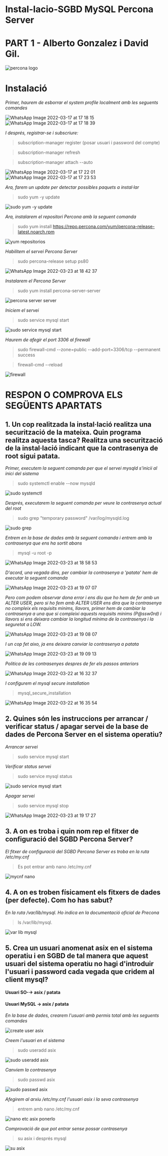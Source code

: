 # Instal-lacio-SGBD MySQL Percona Server
# PART 1 - Alberto Gonzalez i David Gil.

![percona logo](https://user-images.githubusercontent.com/101892290/159756334-cd8dacc6-2811-44b4-b46f-c83616fa32d8.jpg)

# Instalació
*Primer, haurem de esborrar el system profile localment amb les seguents comandes*

![WhatsApp Image 2022-03-17 at 17 18 15](https://user-images.githubusercontent.com/101892290/159757683-a0466728-69e0-4456-aaac-888d449a129f.jpeg)
![WhatsApp Image 2022-03-17 at 17 18 39](https://user-images.githubusercontent.com/101892290/159757870-b9c8cb08-d490-41e8-82bd-3f9ad509d855.jpeg)

*I després, registrar-se i subscriure:*

> subscription-manager register (posar usuari i password del compte)

> subscription-manager refresh

> subscription-manager attach --auto

![WhatsApp Image 2022-03-17 at 17 22 01](https://user-images.githubusercontent.com/101892290/159759364-954c8b4a-b98b-46c3-b115-e6f9353abe71.jpeg)
![WhatsApp Image 2022-03-17 at 17 23 53](https://user-images.githubusercontent.com/101892290/159762112-7e5b2b1c-74d9-49a9-86e2-1b55dc222d9f.jpeg)

*Ara, farem un update per detectar possibles paquets a instal·lar*

> sudo yum -y update

![sudo yum -y update](https://user-images.githubusercontent.com/101892290/159760412-2a0563d6-2b6d-40cb-b3f2-698885991233.jpg)

*Ara, instalarem el repositori Percona amb la seguent comanda*

> sudo yum install https://repo.percona.com/yum/percona-release-latest.noarch.rpm

![yum repositorios](https://user-images.githubusercontent.com/101892290/159761562-e393c194-8452-4b53-8940-8bad998998c8.jpg)

*Habilitem el servei Percona Server*

> sudo percona-release setup ps80

![WhatsApp Image 2022-03-23 at 18 42 37](https://user-images.githubusercontent.com/101892290/159762628-6df8f6cd-f00d-48ea-bc4f-e44aa720dba3.jpeg)

*Instalarem el Percona Server*

> sudo yum install percona-server-server

![percona server server](https://user-images.githubusercontent.com/101892290/159762891-27988fa3-e317-45de-a27a-8573cecb9876.jpg)

*Iniciem el servei*

> sudo service mysql start

![sudo service mysql start](https://user-images.githubusercontent.com/101892290/159763124-8f3d32ee-8afc-4efc-bfd0-7dc2fedd73b8.jpg)

*Haurem de afegir el port 3306 al firewall*

>sudo firewall-cmd --zone=public --add-port=3306/tcp --permanent success

>firewall-cmd --reload

![firewall](https://user-images.githubusercontent.com/101892290/159763613-f46d00d9-2823-471b-af95-2dba8b88524c.jpg)

# RESPON O COMPROVA ELS SEGÜENTS APARTATS
## 1. Un cop realitzada la instal·lació realitza una securització de la mateixa. Quin programa realitza aquesta tasca? Realitza una securització de la instal·lació indicant que la contrasenya de root sigui patata.

*Primer, executem la seguent comanda per que el servei mysqld s'inicii al inici del sistema*

> sudo systemctl enable --now mysqld

![sudo systemctl](https://user-images.githubusercontent.com/101892290/159764271-4377e92e-e36e-43bb-ad53-d864cafb156c.jpg)

*Després, executarem la seguent comanda per veure la contrasenya actual del root*

> sudo grep "temporary password" /var/log/mysqld.log

![sudo grep](https://user-images.githubusercontent.com/101892290/159765139-a0f94334-1459-46d6-ad1b-030d34f53419.PNG)

*Entrem en la base de dades amb la seguent comanda i entrem amb la contrasenya que ens ha sortit abans*

> mysql -u root -p

![WhatsApp Image 2022-03-23 at 18 58 53](https://user-images.githubusercontent.com/101892290/159765464-c3a084d9-a107-4bf9-bb49-0f97de353650.jpeg)

*D'acord, una vegada dins, per cambiar la contrasenya a 'patata' hem de executar la seguent comanda*

![WhatsApp Image 2022-03-23 at 19 07 07](https://user-images.githubusercontent.com/101892290/159766839-1cdfb766-6cbe-458e-8e92-f46ec55f1806.jpeg)

*Pero com podem observar dona error i ens diu que ho hem de fer amb un ALTER USER, pero si ho fem amb ALTER USER ens dira que la contrasenya no compleix els requisits minims, llavors, primer hem de cambiar la contrasenya a una que si compleixi aquests requisits minims (P@ssw0rd) i llavors si ens deixara cambiar la longitud mínima de la contrasenya i la seguretat a LOW.*

![WhatsApp Image 2022-03-23 at 19 08 07](https://user-images.githubusercontent.com/101892290/159767000-cd5b8469-e153-4f96-aaaf-76f700521255.jpeg)

*I un cop fet aixo, ja ens deixara canviar la contrasenya a patata*

![WhatsApp Image 2022-03-23 at 19 09 13](https://user-images.githubusercontent.com/101892290/159767194-42fa8b06-d51c-4253-b9c5-05e7e659029d.jpeg)

*Politica de les contrasenyes despres de fer els passos anteriors*

![WhatsApp Image 2022-03-22 at 16 32 37](https://user-images.githubusercontent.com/101892290/159767515-4f950072-f1e0-40a3-bf2e-34f00164b6ea.jpeg)

*I configurem el mysql secure installation*

> mysql_secure_installation

![WhatsApp Image 2022-03-22 at 16 35 54](https://user-images.githubusercontent.com/101892290/159767746-3284ecd2-2495-4779-895a-0cccd5e0a4b9.jpeg)

## 2. Quines són les instruccions per arrancar / verificar status / apagar servei de la base de dades de Percona Server en el sistema operatiu?

*Arrancar servei*

> sudo service mysql start

*Verificar status servei*

> sudo service mysql status

![sudo service mysql start](https://user-images.githubusercontent.com/101892290/159768444-4decd58e-618e-4d98-8942-4d474e3d9b62.jpg)


*Apagar servei*

>sudo service mysql stop

![WhatsApp Image 2022-03-23 at 19 17 27](https://user-images.githubusercontent.com/101892290/159768556-6303cd2a-01ae-4bec-b477-b221e590a68b.jpeg)

## 3. A on es troba i quin nom rep el fitxer de configuració del SGBD Percona Server?

*El fitxer de configuració del SGBD Percona Server es troba en la ruta /etc/my.cnf*

>Es pot entrar amb nano /etc/my.cnf

![mycnf nano](https://user-images.githubusercontent.com/101892290/159769167-022d4e36-f359-4b02-96f3-806088a0e5ec.jpg)

## 4. A on es troben físicament els fitxers de dades (per defecte). Com ho has sabut?

*En la ruta /var/lib/mysql. Ho indica en la documentació oficial de Precona*

> ls /var/lib/mysql.

![var lib mysql](https://user-images.githubusercontent.com/101892290/159769439-231b21de-931a-4a32-888e-fed3d0987e0d.jpg)

## 5. Crea un usuari anomenat asix en el sistema operatiu i en SGBD de tal manera que aquest usuari del sistema operatiu no hagi d'introduir l'usuari i password cada vegada que cridem al client mysql? ##
#### Usuari SO-→ asix / patata ####
#### Usuari MySQL → asix / patata ####

*En la base de dades, crearem l'usuari amb permis total amb les seguents comandes*

![create user asix](https://user-images.githubusercontent.com/101892290/159769978-000822c3-e97f-4c25-845d-9df4bef0b506.jpg)

*Creem l'usuari en el sistema*

> sudo useradd asix

![sudo useradd asix](https://user-images.githubusercontent.com/101892290/159770234-50bfbdc5-2b5c-43ac-9ae1-b560fd632959.jpg)

*Canviem la contrasenya*

> sudo passwd asix

![sudo passwd asix](https://user-images.githubusercontent.com/101892290/159770443-67ae3fcf-12e5-41c6-924b-56940d438dac.jpg)

*Afegirem al arxiu /etc/my.cnf l'usuari asix i la seva contrasenya*

> entrem amb nano /etc/my.cnf

![nano etc asix ponerlo](https://user-images.githubusercontent.com/101892290/159770610-95e2d502-081c-418d-9fc6-418ada293b54.jpg)

*Comprovació de que pot entrar sense possar contrasenya*

> su asix i després mysql

![su asix](https://user-images.githubusercontent.com/101892290/159770818-5e2058ef-169d-4db2-9cf5-7eff590c599d.jpg)









